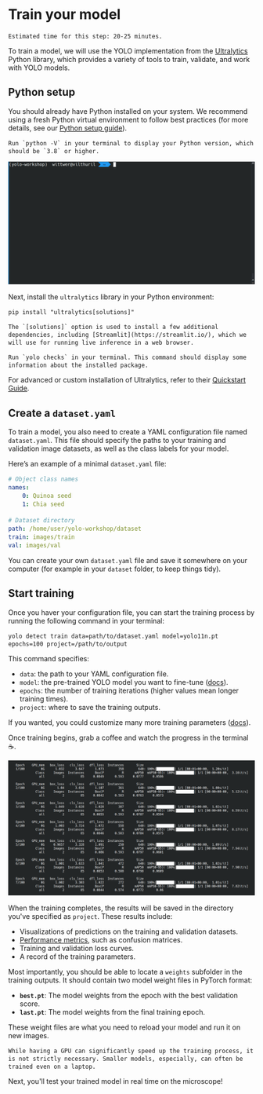 # Train your model

```{margin}
Estimated time for this step: 20-25 minutes.
```

To train a model, we will use the YOLO implementation from the [Ultralytics](https://ultralytics.com/) Python library, which provides a variety of tools to train, validate, and work with YOLO models.

## Python setup

You should already have Python installed on your system. We recommend using a fresh Python virtual environment to follow best practices (for more details, see our [Python setup guide](https://imaging.epfl.ch/field-guide/sections/python/notebooks/python_setup.html#create-a-python-virtual-environment)).

```{admonition} Verify your installation
Run `python -V` in your terminal to display your Python version, which should be `3.8` or higher.
```

![Python Version](../assets/python_version.gif)

Next, install the `ultralytics` library in your Python environment:

```
pip install "ultralytics[solutions]"
```

```{note}
The `[solutions]` option is used to install a few additional dependencies, including [Streamlit](https://streamlit.io/), which we will use for running live inference in a web browser.
```

```{admonition} Verify your installation
Run `yolo checks` in your terminal. This command should display some information about the installed package.
```

For advanced or custom installation of Ultralytics, refer to their [Quickstart Guide](https://docs.ultralytics.com/quickstart/).

## Create a `dataset.yaml`

To train a model, you also need to create a YAML configuration file named `dataset.yaml`. This file should specify the paths to your training and validation image datasets, as well as the class labels for your model.

Here’s an example of a minimal `dataset.yaml` file:

```yaml
# Object class names
names:
    0: Quinoa seed
    1: Chia seed

# Dataset directory
path: /home/user/yolo-workshop/dataset
train: images/train
val: images/val
```

You can create your own `dataset.yaml` file and save it somewhere on your computer (for example in your `dataset` folder, to keep things tidy).

## Start training

Once you haver your configuration file, you can start the training process by running the following command in your terminal:

```
yolo detect train data=path/to/dataset.yaml model=yolo11n.pt epochs=100 project=/path/to/output
```

This command specifies:

- `data`: the path to your YAML configuration file.
- `model`: the pre-trained YOLO model you want to fine-tune ([docs](https://docs.ultralytics.com/models/yolo11/)).
- `epochs`: the number of training iterations (higher values mean longer training times).
- `project`: where to save the training outputs.

If you wanted, you could customize many more training parameters ([docs](https://docs.ultralytics.com/modes/train/)).

Once training begins, grab a coffee and watch the progress in the terminal ☕.

![training_progress](../assets/training_progress.png)

When the training completes, the results will be saved in the directory you've specified as `project`. These results include:

- Visualizations of predictions on the training and validation datasets.
- [Performance metrics](https://docs.ultralytics.com/guides/yolo-performance-metrics/), such as confusion matrices.
- Training and validation loss curves.
- A record of the training parameters.

Most importantly, you should be able to locate a `weights` subfolder in the training outputs. It should contain two model weight files in PyTorch format:

- **`best.pt`**: The model weights from the epoch with the best validation score.
- **`last.pt`**: The model weights from the final training epoch.

These weight files are what you need to reload your model and run it on new images.

```{admonition} Do you need a GPU for training?
While having a GPU can significantly speed up the training process, it is not strictly necessary. Smaller models, especially, can often be trained even on a laptop.
```

Next, you'll test your trained model in real time on the microscope!